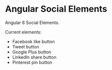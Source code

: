 # Angular Social Elements

Angular 6 Social Elements.

Current elements:

 - Facebook like button
 - Tweet button
 - Google Plus button
 - LinkedIn share button
 - Pinterest pin button
